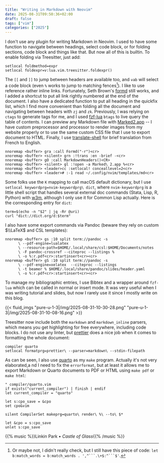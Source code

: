 ```yaml
---
title: "Writing in Markdown with Neovim"
date: 2025-08-31T09:50:36+02:00
draft: false
tags: ["vim"]
categories: ["2025"]
---
```


I don't use any plugin for writing Markdown in Neovim. I used to have some function to navigate between headings, select code block, or for folding sections, code block and things like that. But now all of this is builtin. To enable folding via Treesitter, just add:

```vim
setlocal foldmethod=expr
setlocal foldexpr=v:lua.vim.treesitter.foldexpr()
```

The `[[` and `]]` to jump between headers are available too, and `vab` will select a code block (even `%` works to jump to matching fences[^1]). I like to use reference rather inline links. Fortunately, Seth Brown's [formd][1] still works, and I added a shortcut to put all link rightly numbered at the end of the document. I also have a dedicated function to put all heading in the quickfix list, which I find more convenient than folding all the document and navigating between headers with `zj` and `zk`. Previously, I was relying on `ctags` to generate tags for me, and I used [fzf-lua][2] `btags` to live query the table of contents. I can preview any Markdown file with [Marked2.app][3] -- I have custom preprocessor and processor to render images from my website properly or to use the same custom CSS file that I use to export document to HTML. Finally, I use [translate-shell][4] for brief translation from French to English.

```vim
nnoremap <buffer> gra :call Formd("-r")<cr>
xnoremap <buffer> <silent> grn :!trans :en -brief -<cr>
nnoremap <buffer> gO :call MarkdownHeaders()<CR>
nnoremap <buffer> <silent> gl :!open -a Marked\ 2.app %<cr>
nnoremap <buffer> <leader>cc :setlocal! conceallevel=2<cr>
nnoremap <buffer> <leader># :-1 read ~/.config/nvim/templates/md<cr>
```

Some folks use the `K` mapping to call macOS default dictionary, but I use `setlocal keywordprg=nvim-keywordprg\ dict`, where `nvim-keywordprg` is a little shell script that handles several external doc commands (Stata, Lisp, R, Python) with [w3m][5], although I only use it for Common Lisp actually. Here is the corresponding entry for `dict`:

```vim
term=$(echo -n "$2" | jq -Rr @uri)
curl "dict://dict.org/d:$term"
```

I also have some export commands via Pandoc (beware they rely on custom $\\LaTeX$ and CSL templates):

```vim
nnoremap <buffer> gs :10 split term://pandoc -s
      \ --pdf-engine=lualatex
      \ --resource-path=$HOME/.local/share/csl:$HOME/Documents/notes
      \ -F pandoc-crossref --citeproc --listings %
      \ -o %:r.pdf<cr>:startinsert<cr><cr>
nnoremap <buffer> gS :10 split term://pandoc -s
      \ --pdf-engine=xelatex  --citeproc --listings
      \ -t beamer % $HOME/.local/share/pandoc/slides/header.yaml
      \ -o %:r.pdf<cr>:startinsert<cr><cr>
```

To manage my bibliographic entries, I use Bibtex and a wrapper around `fzf-lua` which can be called in normal or insert mode. It was very useful when I was writing tutorial and slides, but now I rarely use it since I mostly write on this blog.

{{&lt; fluid_imgs
"pure-u-1-3|/img/2025-08-31-10-30-28.png"
"pure-u-1-3|/img/2025-08-31-10-08-16.png" >}}

Treesitter now include both the `markdown` and `markdown_inline` parsers, which means you get highlighting for free everywhere, including code blocks. I do not use any linter, but [prettier][6] does a nice job when it comes to formatting the whole document:

```vim
compiler quarto
setlocal formatprg=prettier\ --parser=markdown\ --stdin-filepath
```

As can be seen, I also use [quarto][7] as my `make` program. Actually it's not very elaborated,a nd I need to fix the `errorformat`, but at least it allows me to export Markdown or Quarto documents to PDF or HTML using `make pdf` or `make html`:

```vim
" compiler/quarto.vim
if exists("current_compiler") | finish | endif
let current_compiler = "quarto"

let s:cpo_save = &cpo
set cpo&vim

silent CompilerSet makeprg=quarto\ render\ %\ --to\ $*

let &cpo = s:cpo_save
unlet s:cpo_save
```

[^1]: Or maybe not, I didn't really check, but I still have this piece of code: `let b:match_words = b:match_words . ',^```.\+$:^```$'`.

{{% music %}}Linkin Park • _Castle of Glass_{{% /music %}}

[1]: https://github.com/seth-brown/formd
[2]: https://github.com/ibhagwan/fzf-lua
[3]: https://marked2app.com
[4]: https://www.soimort.org/translate-shell/
[5]: https://w3m.sourceforge.net
[6]: https://prettier.io
[7]: https://quarto.org
